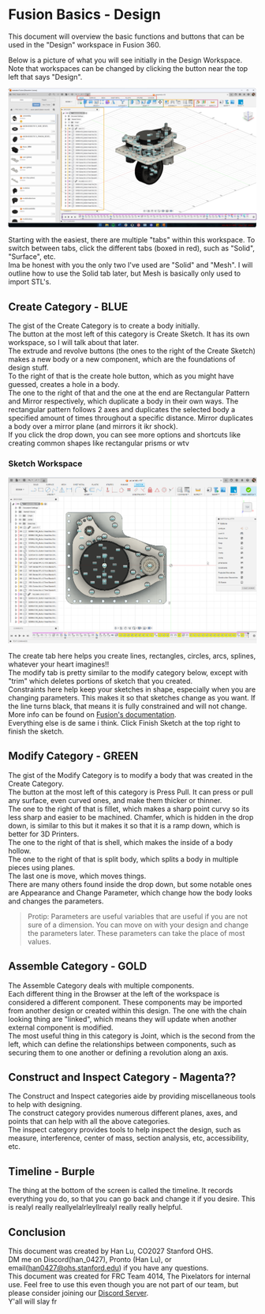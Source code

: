 # Fusion Basics - Design

This document will overview the basic functions and buttons that can be used in the "Design" workspace in Fusion 360. 

Below is a picture of what you will see initially in the Design Workspace. Note that workspaces can be changed by clicking the button near the top left that says "Design". 

![picture of design workspace](/docs/design/pics/DesignWorkspace1.jpg)

Starting with the easiest, there are multiple "tabs" within this workspace. To switch between tabs, click the different tabs (boxed in red), such as "Solid", "Surface", etc. <br>
Ima be honest with you the only two I've used are "Solid" and "Mesh". I will outline how to use the Solid tab later, but Mesh is basically only used to import STL's. <br>

## Create Category - BLUE

The gist of the Create Category is to create a body initially. <br>
The button at the most left of this category is Create Sketch. It has its own workspace, so I will talk about that later. <br>
The extrude and revolve buttons (the ones to the right of the Create Sketch) makes a new body or a new component, which are the foundations of design stuff. <br>
To the right of that is the create hole button, which as you might have guessed, creates a hole in a body. <br>
The one to the right of that and the one at the end are Rectangular Pattern and Mirror respectively, which duplicate a body in their own ways. The rectangular pattern follows 2 axes and duplicates the selected body a specified amount of times throughout a specific distance. Mirror duplicates a body over a mirror plane (and mirrors it ikr shock). <br>
If you click the drop down, you can see more options and shortcuts like creating common shapes like rectangular prisms or wtv <br>

### Sketch Workspace

![picture of sketch workspace](/docs/design/pics/DesignWorkspaceSketch.png)

The create tab here helps you create lines, rectangles, circles, arcs, splines, whatever your heart imagines!! <br>
The modify tab is pretty similar to the modify category below, except with "trim" which deletes portions of sketch that you created. <br>
Constraints here help keep your sketches in shape, especially when you are changing parameters. This makes it so that sketches change as you want. If the line turns black, that means it is fully constrained and will not change. More info can be found on [Fusion's documentation](https://help.autodesk.com/view/fusion360/ENU/?guid=SKT-CONSTRAINTS). <br>
Everything else is de same i think. Click Finish Sketch at the top right to finish the sketch. <br>

## Modify Category - GREEN

The gist of the Modify Category is to modify a body that was created in the Create Category. <br>
The button at the most left of this category is Press Pull. It can press or pull any surface, even curved ones, and make them thicker or thinner. <br>
The one to the right of that is fillet, which makes a sharp point curvy so its less sharp and easier to be machined. Chamfer, which is hidden in the drop down, is similar to this but it makes it so that it is a ramp down, which is better for 3D Printers. <br>
The one to the right of that is shell, which makes the inside of a body hollow. <br>
The one to the right of that is split body, which splits a body in multiple pieces using planes. <br>
The last one is move, which moves things. <br>
There are many others found inside the drop down, but some notable ones are Appearance and Change Parameter, which change how the body looks and changes the parameters. 
> Protip: Parameters are useful variables that are useful if you are not sure of a dimension. You can move on with your design and change the parameters later. These parameters can take the place of most values. 

## Assemble Category - GOLD

The Assemble Category deals with multiple components. <br>
Each different thing in the Browser at the left of the workspace is considered a different component. These components may be imported from another design or created within this design. The one with the chain looking thing are "linked", which means they will update when another external component is modified. <br>
The most useful thing in this category is Joint, which is the second from the left, which can define the relationships between components, such as securing them to one another or defining a revolution along an axis. <br>

## Construct and Inspect Category - Magenta?? 

The Construct and Inspect categories aide by providing miscellaneous tools to help with designing. <br>
The construct category provides numerous different planes, axes, and points that can help with all the above categories. <br>
The inspect category provides tools to help inspect the design, such as measure, interference, center of mass, section analysis, etc, accessibility, etc. <br>

## Timeline - Burple

The thing at the bottom of the screen is called the timeline. It records everything you do, so that you can go back and change it if you desire. This is realyl really reallyelalrleyllrealyl really really helpful. 

## Conclusion
This document was created by Han Lu, CO2027 Stanford OHS. <br>
DM me on Discord(han_0427), Pronto (Han Lu), or email(han0427@ohs.stanford.edu) if you have any questions. <br>
This document was created for FRC Team 4014, The Pixelators for internal use. Feel free to use this even though you are not part of our team, but please consider joining our [Discord Server](https://discord.gg/VbhaTrXZ9Q). <br>
Y'all will slay fr
